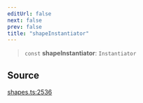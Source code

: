 ```yaml
---
editUrl: false
next: false
prev: false
title: "shapeInstantiator"
---
```


> `const` **shapeInstantiator**: `Instantiator`

## Source

[shapes.ts:2536](https://github.com/dgmjs/dgmjs/blob/main/packages/core/src/shapes.ts#L2536)
